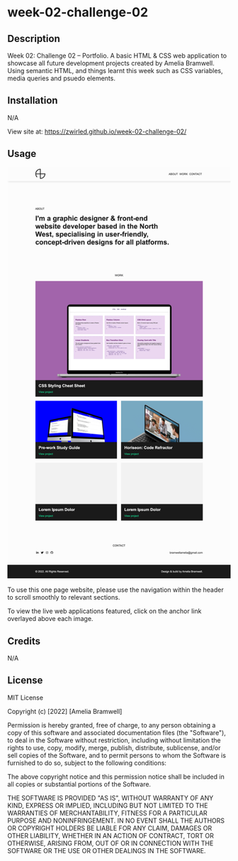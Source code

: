 # week-02-challenge-02

## Description

Week 02: Challenge 02 – Portfolio.
A basic HTML & CSS web application to showcase all future development projects created by Amelia Bramwell. Using semantic HTML, and things learnt this week such as CSS variables, media queries and psuedo elements.

## Installation

N/A

View site at: https://zwirled.github.io/week-02-challenge-02/

## Usage

![screenshot of Amelia Bramwell's portfolio site](assets/images/screenshot.png)

To use this one page website, please use the navigation within the header to scroll smoothly to relevant sections.

To view the live web applications featured, click on the anchor link overlayed above each image.

## Credits

N/A

## License

MIT License

Copyright (c) [2022] [Amelia Bramwell]

Permission is hereby granted, free of charge, to any person obtaining a copy of this software and associated documentation files (the "Software"), to deal in the Software without restriction, including without limitation the rights to use, copy, modify, merge, publish, distribute, sublicense, and/or sell copies of the Software, and to permit persons to whom the Software is furnished to do so, subject to the following conditions:

The above copyright notice and this permission notice shall be included in all copies or substantial portions of the Software.

THE SOFTWARE IS PROVIDED "AS IS", WITHOUT WARRANTY OF ANY KIND, EXPRESS OR IMPLIED, INCLUDING BUT NOT LIMITED TO THE WARRANTIES OF MERCHANTABILITY, FITNESS FOR A PARTICULAR PURPOSE AND NONINFRINGEMENT. IN NO EVENT SHALL THE
AUTHORS OR COPYRIGHT HOLDERS BE LIABLE FOR ANY CLAIM, DAMAGES OR OTHER LIABILITY, WHETHER IN AN ACTION OF CONTRACT, TORT OR OTHERWISE, ARISING FROM, OUT OF OR IN CONNECTION WITH THE SOFTWARE OR THE USE OR OTHER DEALINGS IN THE SOFTWARE.
